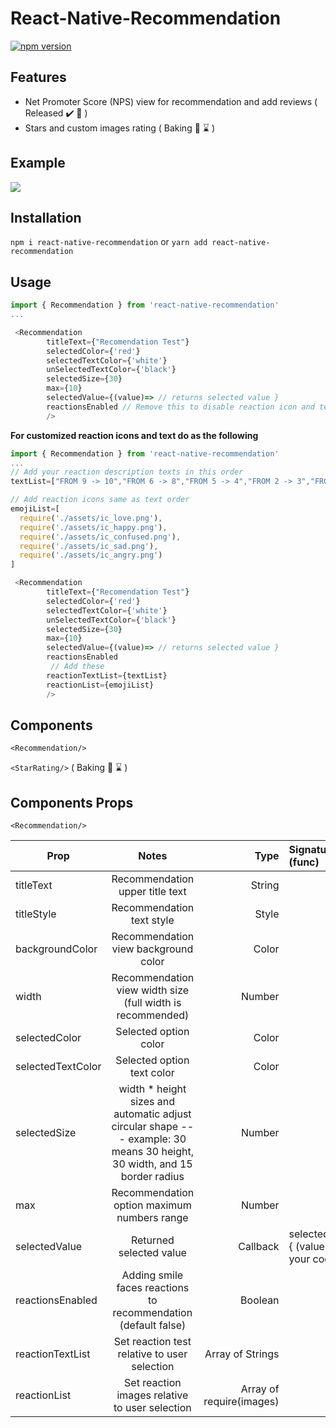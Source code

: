 # React-Native-Recommendation

[![npm version](https://badge.fury.io/js/react-native-recommendation.svg)](https://badge.fury.io/js/react-native-recommendation)

Features
--------

- Net Promoter Score (NPS) view for recommendation and add reviews ( Released :heavy_check_mark: :rocket: )
- Stars and custom images rating ( Baking :cookie:  :hourglass: )

Example
--
![](https://media.giphy.com/media/eguy2GVuThkcVC3UhO/giphy.gif)

Installation
-
`npm i react-native-recommendation`
or
`yarn add react-native-recommendation`

Usage
-
```javascript
import { Recommendation } from 'react-native-recommendation'
...

 <Recommendation 
        titleText={"Recomendation Test"}
        selectedColor={'red'}
        selectedTextColor={'white'}
        unSelectedTextColor={'black'}
        selectedSize={30}
        max={10}
        selectedValue={(value)=> // returns selected value }
        reactionsEnabled // Remove this to disable reaction icon and text
        />
```

**For customized reaction icons and text do as the following**

```javascript
import { Recommendation } from 'react-native-recommendation'
...
// Add your reaction description texts in this order
textList=["FROM 9 -> 10","FROM 6 -> 8","FROM 5 -> 4","FROM 2 -> 3","FROM 0 -> 1"]

// Add reaction icons same as text order
emojiList=[
  require('./assets/ic_love.png'),
  require('./assets/ic_happy.png'),
  require('./assets/ic_confused.png'),
  require('./assets/ic_sad.png'),
  require('./assets/ic_angry.png')
]

 <Recommendation 
        titleText={"Recomendation Test"}
        selectedColor={'red'}
        selectedTextColor={'white'}
        unSelectedTextColor={'black'}
        selectedSize={30}
        max={10}
        selectedValue={(value)=> // returns selected value }
        reactionsEnabled
         // Add these
        reactionTextList={textList}
        reactionList={emojiList}
        />
```

Components
--
`<Recommendation/>`

`<StarRating/>` ( Baking :cookie:  :hourglass: )



Components Props 
-
`<Recommendation/>` 

| Prop        | Notes           | Type  | Signature (func) |
| ------------- |:-------------:| -----:|:-|
| titleText      | Recommendation upper title text| String||
| titleStyle      | Recommendation text style |   Style ||
| backgroundColor  | Recommendation view background color      |    Color ||
| width | Recommendation view width size (full width is recommended)      |    Number ||
| selectedColor | Selected option color      |    Color ||
| selectedTextColor | Selected option text color      |    Color ||
| selectedSize | width * height sizes and automatic adjust circular shape --- example: 30 means 30 height, 30 width, and 15 border radius     |    Number ||
| max | Recommendation option maximum numbers range      |    Number ||
| selectedValue | Returned selected value      |    Callback |selectedValue={ (value) => // your code }| 
| reactionsEnabled | Adding smile faces reactions to recommendation  (default false)   |    Boolean || 
| reactionTextList | Set reaction test relative to user selection       |    Array of Strings || 
| reactionList | Set reaction images relative to user selection      |    Array of require(images) || 




